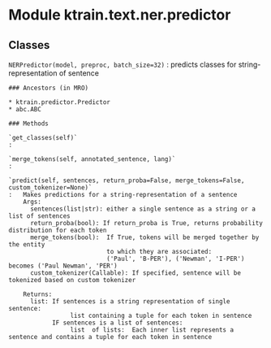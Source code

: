 Module ktrain.text.ner.predictor
================================

Classes
-------

`NERPredictor(model, preproc, batch_size=32)`
:   predicts  classes for string-representation of sentence

    ### Ancestors (in MRO)

    * ktrain.predictor.Predictor
    * abc.ABC

    ### Methods

    `get_classes(self)`
    :

    `merge_tokens(self, annotated_sentence, lang)`
    :

    `predict(self, sentences, return_proba=False, merge_tokens=False, custom_tokenizer=None)`
    :   Makes predictions for a string-representation of a sentence
        Args:
          sentences(list|str): either a single sentence as a string or a list of sentences
          return_proba(bool): If return_proba is True, returns probability distribution for each token
          merge_tokens(bool):  If True, tokens will be merged together by the entity
                               to which they are associated:
                               ('Paul', 'B-PER'), ('Newman', 'I-PER') becomes ('Paul Newman', 'PER')
          custom_tokenizer(Callable): If specified, sentence will be tokenized based on custom tokenizer
        
        Returns:
          list: If sentences is a string representation of single sentence:
                     list containing a tuple for each token in sentence
                IF sentences is a list of sentences:
                     list  of lists:  Each inner list represents a sentence and contains a tuple for each token in sentence